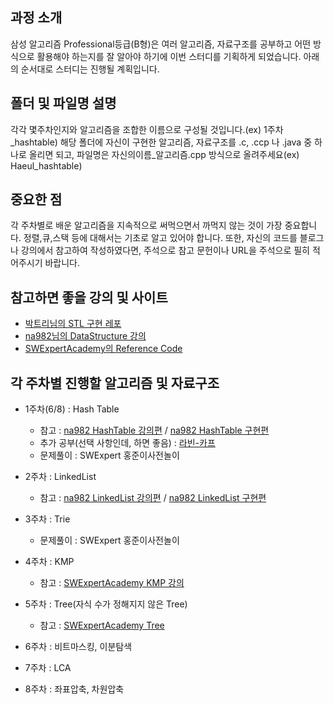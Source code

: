 ## 과정 소개

삼성 알고리즘 Professional등급(B형)은 여러 알고리즘, 자료구조를 공부하고 어떤 방식으로 활용해야 하는지를 잘 알아야 하기에 이번 스터디를 기획하게 되었습니다. 아래의 순서대로 스터디는 진행될 계획입니다.

## 폴더 및 파일명 설명

각각 몇주차인지와 알고리즘을 조합한 이름으로 구성될 것입니다.(ex) 1주차_hashtable)
해당 폴더에 자신이 구현한 알고리즘, 자료구조를 .c, .ccp 나 .java 중 하나로 올리면 되고, 파일명은 자신의이름_알고리즘.cpp 방식으로 올려주세요(ex) Haeul_hashtable)

## 중요한 점

각 주차별로 배운 알고리즘을 지속적으로 써먹으면서 까먹지 않는 것이 가장 중요합니다. 정렬,큐,스택 등에 대해서는 기초로 알고 있어야 합니다.
또한, 자신의 코드를 블로그나 강의에서 참고하여 작성하였다면, 주석으로 참고 문헌이나 URL을 주석으로 필히 적어주시기 바랍니다.

## 참고하면 좋을 강의 및 사이트

* [박트리님의 STL 구현 레포](http://bitly.kr/93n6lx)
* [na982님의 DataStructure 강의](http://bitly.kr/YHObM)
* [SWExpertAcademy의 Reference Code](http://bitly.kr/FJZIbQ)

## 각 주차별 진행할 알고리즘 및 자료구조

* 1주차(6/8) : Hash Table
  * 참고 : [na982 HashTable 강의편](http://bitly.kr/qkS2j3) / [na982 HashTable 구현편](http://bitly.kr/CUwqu5)
  * 추가 공부(선택 사항인데, 하면 좋음) : [라빈-카프](http://bitly.kr/Gc9SyY)
  * 문제풀이 : SWExpert 홍준이사전놀이

* 2주차 : LinkedList
  * 참고 : [na982 LinkedList 강의편](http://bitly.kr/yQGfMB) / [na982 LinkedList 구현편](http://bitly.kr/9uQ40D)
  
* 3주차 : Trie
  * 문제풀이 : SWExpert 홍준이사전놀이

* 4주차 : KMP
  * 참고 : [SWExpertAcademy KMP 강의](http://bitly.kr/E1CKhC)
  
* 5주차 : Tree(자식 수가 정해지지 않은 Tree)
  * 참고 : [SWExpertAcademy Tree](http://bitly.kr/YF2BCj)

* 6주차 : 비트마스킹, 이분탐색

* 7주차 : LCA

* 8주차 : 좌표압축, 차원압축
